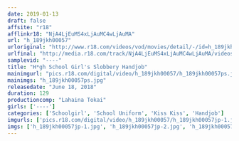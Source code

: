 ```yaml
---
date: 2019-01-13
draft: false
affsite: "r18"
afflinkr18: "NjA4LjEuMS4xLjAuMC4wLjAuMA"
url: "h_189jkh00057"
urloriginal: "http://www.r18.com/videos/vod/movies/detail/-/id=h_189jkh00057"
urlfinal: "http://media.r18.com/track/NjA4LjEuMS4xLjAuMC4wLjAuMA/videos/vod/movies/detail/-/id=h_189jkh00057"
samplevid: "----"
title: "H*gh School Girl's Slobbery Handjob"
mainimgurl: "pics.r18.com/digital/video/h_189jkh00057/h_189jkh00057ps.jpg"
mainimgs: "h_189jkh00057ps.jpg"
releasedate: "June 18, 2018"
duration: 129
productioncomp: "Lahaina Tokai"
girls: ['----']
categories: ['Schoolgirl', 'School Uniform', 'Kiss Kiss', 'Handjob']
imgurls: ['pics.r18.com/digital/video/h_189jkh00057/h_189jkh00057jp-1.jpg', 'pics.r18.com/digital/video/h_189jkh00057/h_189jkh00057jp-2.jpg', 'pics.r18.com/digital/video/h_189jkh00057/h_189jkh00057jp-3.jpg', 'pics.r18.com/digital/video/h_189jkh00057/h_189jkh00057jp-4.jpg', 'pics.r18.com/digital/video/h_189jkh00057/h_189jkh00057jp-5.jpg', 'pics.r18.com/digital/video/h_189jkh00057/h_189jkh00057jp-6.jpg', 'pics.r18.com/digital/video/h_189jkh00057/h_189jkh00057jp-7.jpg', 'pics.r18.com/digital/video/h_189jkh00057/h_189jkh00057jp-8.jpg', 'pics.r18.com/digital/video/h_189jkh00057/h_189jkh00057jp-9.jpg', 'pics.r18.com/digital/video/h_189jkh00057/h_189jkh00057jp-10.jpg', 'pics.r18.com/digital/video/h_189jkh00057/h_189jkh00057jp-11.jpg', 'pics.r18.com/digital/video/h_189jkh00057/h_189jkh00057jp-12.jpg', 'pics.r18.com/digital/video/h_189jkh00057/h_189jkh00057jp-13.jpg', 'pics.r18.com/digital/video/h_189jkh00057/h_189jkh00057jp-14.jpg', 'pics.r18.com/digital/video/h_189jkh00057/h_189jkh00057jp-15.jpg', 'pics.r18.com/digital/video/h_189jkh00057/h_189jkh00057jp-16.jpg', 'pics.r18.com/digital/video/h_189jkh00057/h_189jkh00057jp-17.jpg', 'pics.r18.com/digital/video/h_189jkh00057/h_189jkh00057jp-18.jpg', 'pics.r18.com/digital/video/h_189jkh00057/h_189jkh00057jp-19.jpg', 'pics.r18.com/digital/video/h_189jkh00057/h_189jkh00057jp-20.jpg']
imgs: ['h_189jkh00057jp-1.jpg', 'h_189jkh00057jp-2.jpg', 'h_189jkh00057jp-3.jpg', 'h_189jkh00057jp-4.jpg', 'h_189jkh00057jp-5.jpg', 'h_189jkh00057jp-6.jpg', 'h_189jkh00057jp-7.jpg', 'h_189jkh00057jp-8.jpg', 'h_189jkh00057jp-9.jpg', 'h_189jkh00057jp-10.jpg', 'h_189jkh00057jp-11.jpg', 'h_189jkh00057jp-12.jpg', 'h_189jkh00057jp-13.jpg', 'h_189jkh00057jp-14.jpg', 'h_189jkh00057jp-15.jpg', 'h_189jkh00057jp-16.jpg', 'h_189jkh00057jp-17.jpg', 'h_189jkh00057jp-18.jpg', 'h_189jkh00057jp-19.jpg', 'h_189jkh00057jp-20.jpg']
---
```

